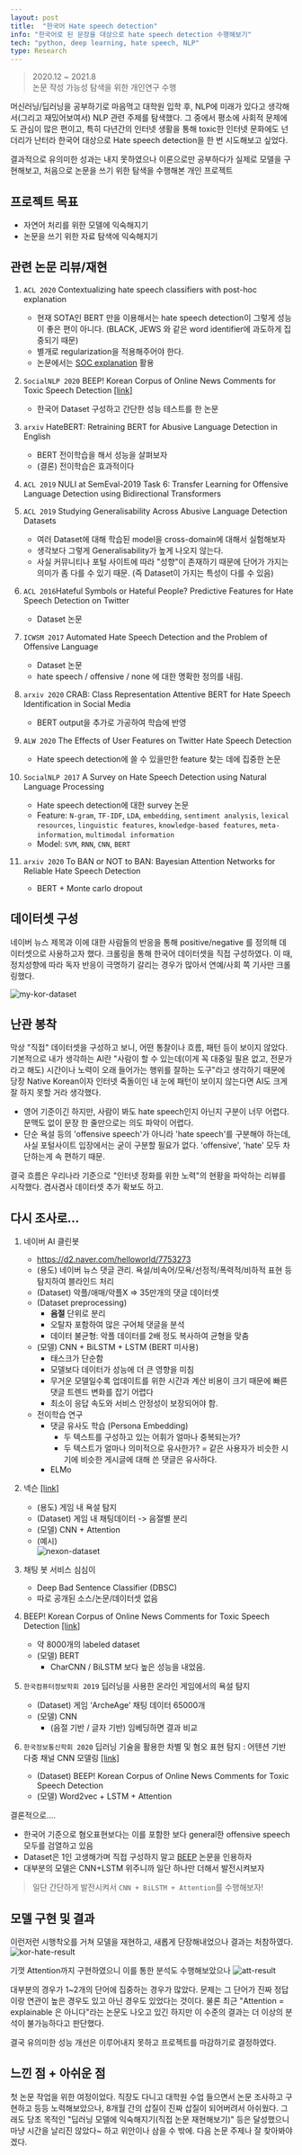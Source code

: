```yaml
---
layout: post
title:  "한국어 Hate speech detection"
info: "한국어로 된 문장을 대상으로 hate speech detection 수행해보기"
tech: "python, deep learning, hate speech, NLP"
type: Research
---
```

> 2020.12 ~ 2021.8  
> 논문 작성 가능성 탐색을 위한 개인연구 수행

머신러닝/딥러닝을 공부하기로 마음먹고 대학원 입학 후, NLP에 미래가 있다고 생각해서(그리고 재밌어보여서) NLP 관련 주제를 탐색했다. 
그 중에서 평소에 사회적 문제에도 관심이 많은 편이고, 특히 다년간의 인터넷 생활을 통해 toxic한 인터넷 문화에도 넌더리가 난터라
한국어 대상으로 Hate speech detection을 한 번 시도해보고 싶었다.

결과적으로 유의미한 성과는 내지 못하였으나 이론으로만 공부하다가 실제로 모델을 구현해보고, 처음으로 논문을 쓰기 위한 탐색을 수행해본 개인 프로젝트


## 프로젝트 목표
- 자연어 처리를 위한 모델에 익숙해지기
- 논문을 쓰기 위한 자료 탐색에 익숙해지기


## 관련 논문 리뷰/재현 
1. `ACL 2020` Contextualizing hate speech classifiers with post-hoc explanation
   - 현재 SOTA인 BERT 만을 이용해서는 hate speech detection이 그렇게 성능이 좋은 편이 아니다. (BLACK, JEWS 와 같은 word identifier에 과도하게 집중되기 때문)
   - 별개로 regularization을 적용해주어야 한다.
   - 논문에서는 [SOC explanation](https://openreview.net/pdf?id=BkxRRkSKwr) 활용
   
2. `SocialNLP 2020` BEEP! Korean Corpus of Online News Comments for Toxic Speech Detection [[link]](https://github.com/kocohub/korean-hate-speech)
   - 한국어 Dataset 구성하고 간단한 성능 테스트를 한 논문

3. `arxiv` HateBERT: Retraining BERT for Abusive Language Detection in English
   - BERT 전이학습을 해서 성능을 살펴보자
   - (결론) 전이학습은 효과적이다

4. `ACL 2019` NULI at SemEval-2019 Task 6: Transfer Learning for Offensive Language Detection using Bidirectional Transformers
5. `ACL 2019` Studying Generalisability Across Abusive Language Detection Datasets
   - 여러 Dataset에 대해 학습된 model을 cross-domain에 대해서 실험해보자
   - 생각보다 그렇게 Generalisability가 높게 나오지 않는다.
   - 사실 커뮤니티나 포털 사이트에 따라 "성향"이 존재하기 때문에 단어가 가지는 의미가 좀 다를 수 있기 때문. (즉 Dataset이 가지는 특성이 다를 수 있음)

6. `ACL 2016`Hateful Symbols or Hateful People? Predictive Features for Hate Speech Detection on Twitter
   - Dataset 논문
   
7. `ICWSM 2017` Automated Hate Speech Detection and the Problem of Offensive Language
    - Dataset 논문
    - hate speech / offensive / none 에 대한 명확한 정의를 내림.
8. `arxiv 2020` CRAB: Class Representation Attentive BERT for Hate Speech Identification in Social Media
    - BERT output을 추가로 가공하여 학습에 반영

9. `ALW 2020` The Effects of User Features on Twitter Hate Speech Detection
    - Hate speech detection에 쓸 수 있을만한 feature 찾는 데에 집중한 논문

10. `SocialNLP 2017` A Survey on Hate Speech Detection using Natural Language Processing
    - Hate speech detection에 대한 survey 논문
    - Feature: `N-gram`, `TF-IDF`, `LDA`, `embedding`, `sentiment analysis`, `lexical resources`, `linguistic features`, `knowledge-based features`, `meta-information`, `multimodal information`
    - Model: `SVM`, `RNN`, `CNN`, `BERT`
   
11. `arxiv 2020` To BAN or NOT to BAN: Bayesian Attention Networks for Reliable Hate Speech Detection
    - BERT + Monte carlo dropout


## 데이터셋 구성
네이버 뉴스 제목과 이에 대한 사람들의 반응을 통해 positive/negative 를 정의해 데이터셋으로 사용하고자 했다.
크롤링을 통해 한국어 데이터셋을 직접 구성하였다.
이 때, 정치성향에 따라 독자 반응이 극명하기 갈리는 경우가 많아서 연예/사회 쪽 기사만 크롤링했다.

![my-kor-dataset](../assets/img-portfolio/kor-hate/kor-speech.png)

## 난관 봉착
막상 "직접" 데이터셋을 구성하고 보니, 어떤 통찰이나 흐름, 패턴 등이 보이지 않았다.
기본적으로 내가 생각하는 AI란 "사람이 할 수 있는데(이게 꼭 대중일 필욘 없고, 전문가라고 해도) 시간이나 노력이 오래 들어가는 행위를 잘하는 도구"라고 생각하기 때문에
당장 Native Korean이자 인터넷 죽돌이인 내 눈에 패턴이 보이지 않는다면 AI도 크게 잘 하지 못할 거라 생각했다.
- 영어 기준이긴 하지만, 사람이 봐도 hate speech인지 아닌지 구분이 너무 어렵다. 문맥도 없이 문장 한 줄만으로는 의도 파악이 어렵다.
- 단순 욕설 등의 'offensive speech'가 아니라 'hate speech'를 구분해야 하는데, 사실 포털사이트 입장에서는 굳이 구분할 필요가 없다. 'offensive', 'hate' 모두 차단하는게 속 편하기 때문.

결국 흐름은 우리나라 기준으로 "인터넷 정화를 위한 노력"의 현황을 파악하는 리뷰를 시작했다.
겸사겸사 데이터셋 추가 확보도 하고.


## 다시 조사로...
1. 네이버 AI 클린봇
    - https://d2.naver.com/helloworld/7753273
    - (용도) 네이버 뉴스 댓글 관리. 욕설/비속어/모욕/선정적/폭력적/비하적 표현 등 탐지하여 블라인드 처리
    - (Dataset) 악플/애매/악플X => 35만개의 댓글 데이터셋
    - (Dataset preprocessing)
        - **음절** 단위로 분리
        - 오탈자 포함하여 많은 구어체 댓글을 분석
        - 데이터 불균형: 악플 데이터를 2배 정도 복사하여 균형을 맞춤
    - (모델) CNN + BiLSTM + LSTM (BERT 미사용)
        - 태스크가 단순함
        - 모델보다 데이터가 성능에 더 큰 영향을 미침
        - 무거운 모델일수록 업데이트를 위한 시간과 계산 비용이 크기 때문에 빠른 댓글 트렌드 변화를 잡기 어렵다
        - 최소이 응답 속도와 서비스 안정성이 보장되어야 함.
    - 전이학습 연구
        - 댓글 유사도 학습 (Persona Embedding)
            - 두 텍스트를 구성하고 있는 어휘가 얼마나 중복되는가?
            - 두 텍스트가 얼마나 의미적으로 유사한가? = 같은 사용자가 비슷한 시기에 비슷한 게시글에 대해 쓴 댓글은 유사하다.
        - ELMo

2. 넥슨 [[link]](http://ndcreplay.nexon.com/NDC2018/sessions/NDC2018_0033.html)
    - (용도) 게임 내 욕설 탐지
    - (Dataset) 게임 내 채팅데이터 -> 음절별 분리
    - (모델) CNN + Attention
    - (예시)  
   ![nexon-dataset](../assets/img-portfolio/kor-hate/nexon-hate-speech.png)
   
3. 채팅 봇 서비스 심심이
    - Deep Bad Sentence Classifier (DBSC)
    - 따로 공개된 소스/논문/데이터셋 없음
4. BEEP! Korean Corpus of Online News Comments for Toxic Speech Detection [[link]](https://github.com/kocohub/korean-hate-speech) 
    - 약 8000개의 labeled dataset
    - (모델) BERT
        - CharCNN / BiLSTM 보다 높은 성능을 내었음.
5. `한국컴퓨터정보학회 2019` 딥러닝을 사용한 온라인 게임에서의 욕설 탐지
    - (Dataset) 게임 ‘ArcheAge’ 채팅 데이터 65000개
    - (모델) CNN
        - (음절 기반 / 글자 기반) 임베딩하면 결과 비교
6. `한국정보통신학회 2020` 딥러닝 기술을 활용한 차별 및 혐오 표현 탐지 : 어텐션 기반 다중 채널 CNN 모델링 [[link]](https://github.com/whjzsy/AMCNN)
    - (Dataset) BEEP! Korean Corpus of Online News Comments for Toxic Speech Detection
    - (모델) Word2vec + LSTM + Attention

결론적으로....
- 한국어 기준으로 혐오표현보다는 이를 포함한 보다 general한 offensive speech 모두를 검열하고 있음
- Dataset은 1인 고생해가며 직접 구성하지 말고 [BEEP](#다시-조사로) 논문을 인용하자
- 대부분의 모델은 CNN+LSTM 위주니까 일단 하나만 더해서 발전시켜보자
> 일단 간단하게 발전시켜서 `CNN + BiLSTM + Attention`를 수행해보자!


## 모델 구현 및 결과
이런저런 시행착오를 거쳐 모델을 재현하고, 새롭게 단장해내었으나 결과는 처참하였다.  
![kor-hate-result](../assets/img-portfolio/kor-hate/cnn-bilstm-att.png)

기껏 Attention까지 구현하였으니 이를 통한 분석도 수행해보았으나
![att-result](../assets/img-portfolio/kor-hate/attention-visual.png)

대부분의 경우가 1~2개의 단어에 집중하는 경우가 많았다. 문제는 그 단어가 진짜 정답이랑 연관이 높은 경우도 있고 아닌 경우도 있었다는 것이다.
물론 최근 "Attention = explainable 은 아니다"라는 논문도 나오고 있긴 하지만 이 수준의 결과는 더 이상의 분석이 불가능하다고 판단했다.
 
결국 유의미한 성능 개선은 이루어내지 못하고 프로젝트를 마감하기로 결정하였다.


## 느낀 점 + 아쉬운 점
첫 논문 작업을 위한 여정이었다.
직장도 다니고 대학원 수업 들으면서 논문 조사하고 구현하고 등등 노력해보았으나, 8개월 간의 삽질이 진짜 삽질이 되어버려서 아쉬웠다.
그래도 당초 목적인 "딥러닝 모델에 익숙해지기(직접 논문 재현해보기)" 등은 달성했으니 마냥 시간을 날리진 않았다~ 하고 위안이나 삼을 수 밖에.
다음 논문 주제나 잘 찾아봐야겠다.